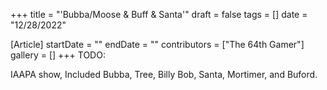 +++
title = "'Bubba/Moose & Buff & Santa'"
draft = false
tags = []
date = "12/28/2022"

[Article]
startDate = ""
endDate = ""
contributors = ["The 64th Gamer"]
gallery = []
+++
TODO:

IAAPA show, Included Bubba, Tree, Billy Bob, Santa, Mortimer, and Buford.
